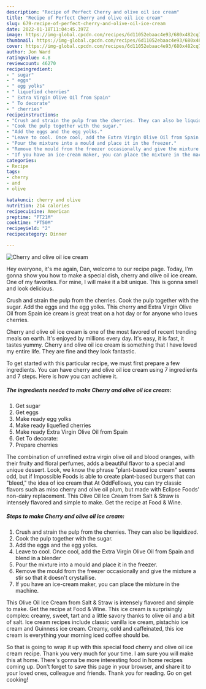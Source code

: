 ```yaml
---
description: "Recipe of Perfect Cherry and olive oil ice cream"
title: "Recipe of Perfect Cherry and olive oil ice cream"
slug: 679-recipe-of-perfect-cherry-and-olive-oil-ice-cream
date: 2022-01-18T11:04:45.397Z
image: https://img-global.cpcdn.com/recipes/6d11052ebaac4e93/680x482cq70/cherry-and-olive-oil-ice-cream-recipe-main-photo.jpg
thumbnail: https://img-global.cpcdn.com/recipes/6d11052ebaac4e93/680x482cq70/cherry-and-olive-oil-ice-cream-recipe-main-photo.jpg
cover: https://img-global.cpcdn.com/recipes/6d11052ebaac4e93/680x482cq70/cherry-and-olive-oil-ice-cream-recipe-main-photo.jpg
author: Jon Ward
ratingvalue: 4.8
reviewcount: 46270
recipeingredient:
- " sugar"
- " eggs"
- " egg yolks"
- " liquefied cherries"
- " Extra Virgin Olive Oil from Spain"
- " To decorate"
- " cherries"
recipeinstructions:
- "Crush and strain the pulp from the cherries. They can also be liquidized."
- "Cook the pulp together with the sugar."
- "Add the eggs and the egg yolks."
- "Leave to cool. Once cool, add the Extra Virgin Olive Oil from Spain and blend in a blender"
- "Pour the mixture into a mould and place it in the freezer."
- "Remove the mould from the freezer occasionally and give the mixture a stir so that it doesn&#39;t crystallise."
- "If you have an ice-cream maker, you can place the mixture in the machine."
categories:
- Recipe
tags:
- cherry
- and
- olive

katakunci: cherry and olive 
nutrition: 214 calories
recipecuisine: American
preptime: "PT21M"
cooktime: "PT50M"
recipeyield: "2"
recipecategory: Dinner

---
```



![Cherry and olive oil ice cream](https://img-global.cpcdn.com/recipes/6d11052ebaac4e93/680x482cq70/cherry-and-olive-oil-ice-cream-recipe-main-photo.jpg)

Hey everyone, it's me again, Dan, welcome to our recipe page. Today, I'm gonna show you how to make a special dish, cherry and olive oil ice cream. One of my favorites. For mine, I will make it a bit unique. This is gonna smell and look delicious.

Crush and strain the pulp from the cherries. Cook the pulp together with the sugar. Add the eggs and the egg yolks. This cherry and Extra Virgin Olive Oil from Spain ice cream is great treat on a hot day or for anyone who loves cherries.

Cherry and olive oil ice cream is one of the most favored of recent trending meals on earth. It's enjoyed by millions every day. It's easy, it is fast, it tastes yummy. Cherry and olive oil ice cream is something that I have loved my entire life. They are fine and they look fantastic.


To get started with this particular recipe, we must first prepare a few ingredients. You can have cherry and olive oil ice cream using 7 ingredients and 7 steps. Here is how you can achieve it.

<!--inarticleads1-->

##### The ingredients needed to make Cherry and olive oil ice cream:

1. Get  sugar
1. Get  eggs
1. Make ready  egg yolks
1. Make ready  liquefied cherries
1. Make ready  Extra Virgin Olive Oil from Spain
1. Get  To decorate:
1. Prepare  cherries


The combination of unrefined extra virgin olive oil and blood oranges, with their fruity and floral perfumes, adds a beautiful flavor to a special and unique dessert. Look, we know the phrase &#34;plant-based ice cream&#34; seems odd, but if Impossible Foods is able to create plant-based burgers that can &#34;bleed,&#34; the idea of ice cream that At OddFellows, you can try classic flavors such as miso cherry and olive oil plum, but made with Eclipse Foods&#39; non-dairy replacement. This Olive Oil Ice Cream from Salt &amp; Straw is intensely flavored and simple to make. Get the recipe at Food &amp; Wine. 

<!--inarticleads2-->

##### Steps to make Cherry and olive oil ice cream:

1. Crush and strain the pulp from the cherries. They can also be liquidized.
1. Cook the pulp together with the sugar.
1. Add the eggs and the egg yolks.
1. Leave to cool. Once cool, add the Extra Virgin Olive Oil from Spain and blend in a blender
1. Pour the mixture into a mould and place it in the freezer.
1. Remove the mould from the freezer occasionally and give the mixture a stir so that it doesn&#39;t crystallise.
1. If you have an ice-cream maker, you can place the mixture in the machine.


This Olive Oil Ice Cream from Salt &amp; Straw is intensely flavored and simple to make. Get the recipe at Food &amp; Wine. This ice cream is surprisingly complex: creamy, sweet, tart and a little savory thanks to olive oil and a bit of salt. Ice cream recipes include classic vanilla ice cream, pistachio ice cream and Guinness ice cream. Creamy, cold and caffeinated, this ice cream is everything your morning iced coffee should be. 

So that is going to wrap it up with this special food cherry and olive oil ice cream recipe. Thank you very much for your time. I am sure you will make this at home. There's gonna be more interesting food in home recipes coming up. Don't forget to save this page in your browser, and share it to your loved ones, colleague and friends. Thank you for reading. Go on get cooking!
